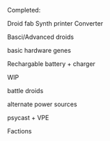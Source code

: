 Completed:

Droid fab
Synth printer
Converter

Basci/Advanced droids

basic hardware genes

Rechargable battery + charger

WIP

battle droids

alternate power sources 

psycast + VPE

Factions
